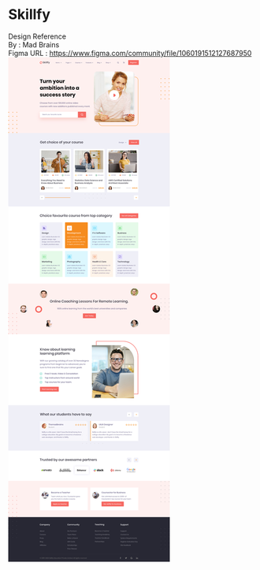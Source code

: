 # Skillfy
Design Reference <br />
By : Mad Brains <br />
Figma URL : https://www.figma.com/community/file/1060191512127687950
![alt text](https://github.com/hanafiabdilah/skillfy/blob/master/cover.png?raw=true)
